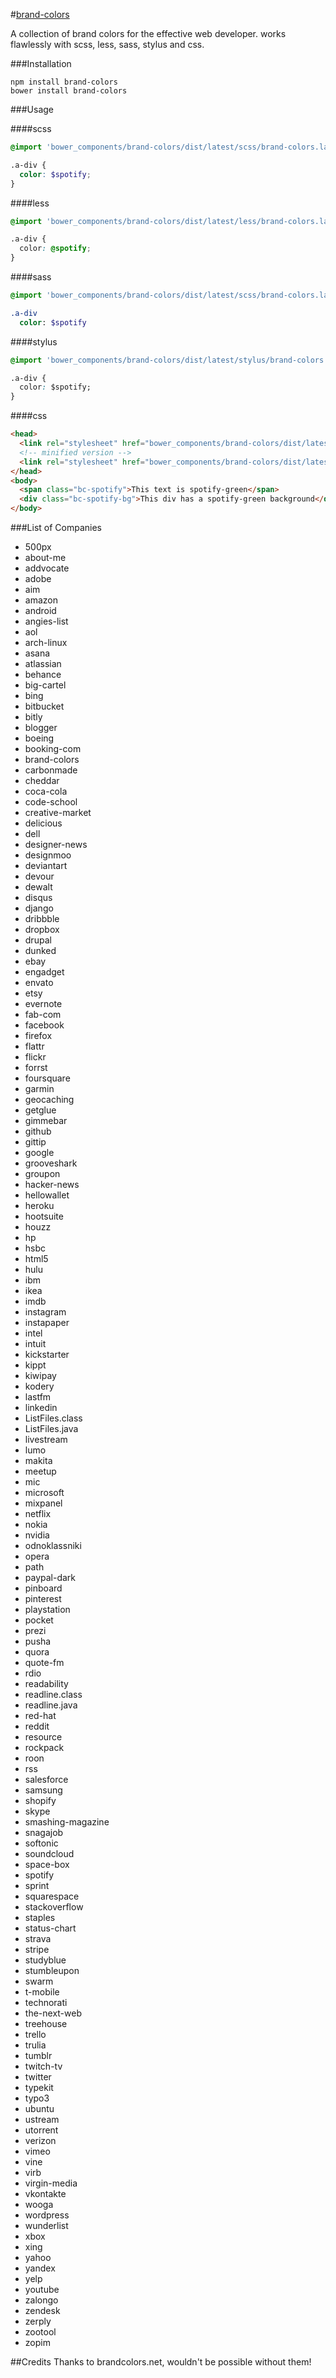 #[brand-colors](http://reimertz.github.io/brand-colors/)

A collection of brand colors for the effective web developer.
works flawlessly with scss, less, sass, stylus and css.

###Installation

```
npm install brand-colors
bower install brand-colors
```

###Usage

####scss
```scss
@import 'bower_components/brand-colors/dist/latest/scss/brand-colors.latest.scss'

.a-div {
  color: $spotify;
}
```
####less
```css
@import 'bower_components/brand-colors/dist/latest/less/brand-colors.latest.less'

.a-div {
  color: @spotify;
}
```
####sass
```sass
@import 'bower_components/brand-colors/dist/latest/scss/brand-colors.latest.sass'

.a-div
  color: $spotify
```
####stylus
```css
@import 'bower_components/brand-colors/dist/latest/stylus/brand-colors.latest.styl'

.a-div {
  color: $spotify;
}
```
####css

```html
<head>
  <link rel="stylesheet" href="bower_components/brand-colors/dist/latest/css/brand-colors.latest.css">`
  <!-- minified version -->
  <link rel="stylesheet" href="bower_components/brand-colors/dist/latest/css/brand-colors.latest.min.css">`
</head>
<body>
  <span class="bc-spotify">This text is spotify-green</span>
  <div class="bc-spotify-bg">This div has a spotify-green background</div>
</body>
```

###List of Companies

* 500px
* about-me
* addvocate
* adobe
* aim
* amazon
* android
* angies-list
* aol
* arch-linux
* asana
* atlassian
* behance
* big-cartel
* bing
* bitbucket
* bitly
* blogger
* boeing
* booking-com
* brand-colors
* carbonmade
* cheddar
* coca-cola
* code-school
* creative-market
* delicious
* dell
* designer-news
* designmoo
* deviantart
* devour
* dewalt
* disqus
* django
* dribbble
* dropbox
* drupal
* dunked
* ebay
* engadget
* envato
* etsy
* evernote
* fab-com
* facebook
* firefox
* flattr
* flickr
* forrst
* foursquare
* garmin
* geocaching
* getglue
* gimmebar
* github
* gittip
* google
* grooveshark
* groupon
* hacker-news
* hellowallet
* heroku
* hootsuite
* houzz
* hp
* hsbc
* html5
* hulu
* ibm
* ikea
* imdb
* instagram
* instapaper
* intel
* intuit
* kickstarter
* kippt
* kiwipay
* kodery
* lastfm
* linkedin
* ListFiles.class
* ListFiles.java
* livestream
* lumo
* makita
* meetup
* mic
* microsoft
* mixpanel
* netflix
* nokia
* nvidia
* odnoklassniki
* opera
* path
* paypal-dark
* pinboard
* pinterest
* playstation
* pocket
* prezi
* pusha
* quora
* quote-fm
* rdio
* readability
* readline.class
* readline.java
* red-hat
* reddit
* resource
* rockpack
* roon
* rss
* salesforce
* samsung
* shopify
* skype
* smashing-magazine
* snagajob
* softonic
* soundcloud
* space-box
* spotify
* sprint
* squarespace
* stackoverflow
* staples
* status-chart
* strava
* stripe
* studyblue
* stumbleupon
* swarm
* t-mobile
* technorati
* the-next-web
* treehouse
* trello
* trulia
* tumblr
* twitch-tv
* twitter
* typekit
* typo3
* ubuntu
* ustream
* utorrent
* verizon
* vimeo
* vine
* virb
* virgin-media
* vkontakte
* wooga
* wordpress
* wunderlist
* xbox
* xing
* yahoo
* yandex
* yelp
* youtube
* zalongo
* zendesk
* zerply
* zootool
* zopim

##Credits
Thanks to brandcolors.net, wouldn't be possible without them!
